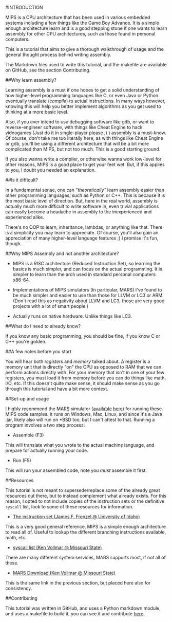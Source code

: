 <!-- Introduction -->
#INTRODUCTION

MIPS is a CPU architecture that has been used in various embedded systems
including a few things like the Game Boy Advance. It is a simple enough 
architecture learn and is a good stepping stone if one wants to learn assembly
for other CPU architectures, such as those found in personal computers.

This is a tutorial that aims to give a thorough walkthrough of usage and the
general thought process behind writing assembly.

The Markdown files used to write this tutorial, and the makefile are available
on GitHub, see the section Contributing.

##Why learn assembly?

Learning assembly is a must if one hopes to get a solid understanding of how
higher-level programming languages like C, or even Java or Python eventually
translate (*compile*) to actual instructions. In many ways however, knowing
this will help you better implement algorithms as you get used to thinking at
a more basic level.

Also, if you ever intend to use debugging software like gdb, or want to
reverse-engineer software, with things like Cheat Engine to hack videogames
(Just do it in single-player please ;) ) assembly is a must-know. Of course,
don't take me too literally here, as with things like Cheat Engine or gdb,
you'll be using a different architecture that will be a bit more complicated
than MIPS, but not too much. This is a good starting ground.

If you also wanna write a compiler, or otherwise wanna work
low-level for other reasons, MIPS is a good place to get your feet wet. But,
if this applies to you, I doubt you needed an explanation.

##Is it difficult?

In a fundamental sense, one can *"theoretically"* learn assembly easier
than other programming languages, such as Python or C++. This is because it
is the most basic level of direction. But, here in the real world, assembly is
actually much more difficult to write software in, even trivial applications
can easily become a headache in assembly to the inexperienced and experienced
alike.

There's no OOP to learn, inheritance, lambdas, or anything like that. There is
a simplicity you may learn to appreciate. Of course, you'll also gain an
appreciation of many higher-level language features ;) I promise it's fun,
though.

##Why MIPS Assembly and not another architecture?

* MIPS is a *RISC* architecture (Reduced Instruction Set), so learning the
basics is much simpler, and can focus on the actual programming. It is simpler
to learn than the arch used in standard personal computers: x86-64.

* Implementations of MIPS simulators (In particular, MARS) I've found to be
much simpler and easier to use than those for LLVM or LC3 or ARM. (Don't read
this as negativity about LLVM and LC3, those are very good projects with a lot
of smart people.)

* Actually runs on native hardware. Unlike things like LC3.

##What do I need to already know?

If you know any basic programming, you should be fine, if you know C or C++
you're golden. 

##A few notes before you start 

You will hear both *registers* and *memory* talked about. A register is a
memory unit that is directly "on" the CPU as opposed to RAM that we can perform
actions directly with. For your memory that isn't in one of your few registers,
you must load it from memory before you can do things like math, I/O, etc. If
this doesn't quite make sense, it should make sense as you go through this
tutorial and have a bit more context.

##Set-up and usage

I highly recommend the MARS simulator 
([available here](http://courses.missouristate.edu/KenVollmar/mars/download.htm))
for running these MIPS code samples. It runs on Windows, Mac, Linux, and since
it's a Java .jar, likely also will run on *BSD too, but I can't attest to that.
Running a program involves a two step process:

* Assemble (F3)

This will translate what you wrote to the actual machine language, and prepare
for actually running your code.

* Run (F5)

This will run your assembled code, note you *must* assemble it first.

##Resources

This tutorial is not meant to supersede/replace some of the already great
resources out there, but to instead complement what already exists. For this
reason, I opted to not include copies of the instruction sets or the definitive
``syscall`` list, look to some of these resources for information.

* [The instruction set (James F. Frenzel @ University of Idaho)](http://www.mrc.uidaho.edu/mrc/people/jff/digital/MIPSir.html)

This is a very good general reference. MIPS is a simple enough architecture
to read all of. Useful to lookup the different branching
instructions available, math, etc.

* [syscall list (Ken Vollmar @ Missouri State)](http://courses.missouristate.edu/KenVollmar/mars/Help/SyscallHelp.html)

There are many different system services, MARS supports most, if not all of
these. 

* [MARS Download (Ken Vollmar @ Missouri State)](http://courses.missouristate.edu/KenVollmar/mars/download.htm)

This is the same link in the previous section, but placed here also for
consistency.

##Contributing

This tutorial was written in GitHub, and uses a Python markdown module, and
uses a makefile to build it, you can see it and contribute 
[here](https://github.com/keithstellyes/mips-tutorial).

